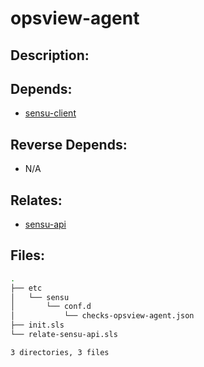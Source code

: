 # opsview-agent

## Description:



## Depends:

  -  [sensu-client](salt/sensu-client)

## Reverse Depends:

  -  N/A

## Relates:

  -  [sensu-api](salt/sensu-api)

## Files:

```bash
.
├── etc
│   └── sensu
│       └── conf.d
│           └── checks-opsview-agent.json
├── init.sls
└── relate-sensu-api.sls

3 directories, 3 files
```
